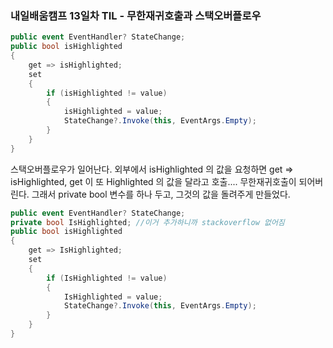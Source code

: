 ### 내일배움캠프 13일차 TIL - 무한재귀호출과 스택오버플로우  

~~~C#
public event EventHandler? StateChange;
public bool isHighlighted
{
    get => isHighlighted;
    set
    {
        if (isHighlighted != value)
        {
            isHighlighted = value;
            StateChange?.Invoke(this, EventArgs.Empty);
        }
    }
}
~~~  

스택오버플로우가 일어난다. 외부에서 isHighlighted 의 값을 요청하면 get => isHighlighted, get 이 또 Highlighted 의 값을 달라고 호출....
무한재귀호출이 되어버린다. 그래서 private bool 변수를 하나 두고, 그것의 값을 돌려주게 만들었다.
~~~C#
public event EventHandler? StateChange;
private bool IsHighlighted; //이거 추가하니까 stackoverflow 없어짐
public bool isHighlighted
{
    get => IsHighlighted;
    set
    {
        if (IsHighlighted != value)
        {
            IsHighlighted = value;
            StateChange?.Invoke(this, EventArgs.Empty);
        }
    }
}
~~~  
